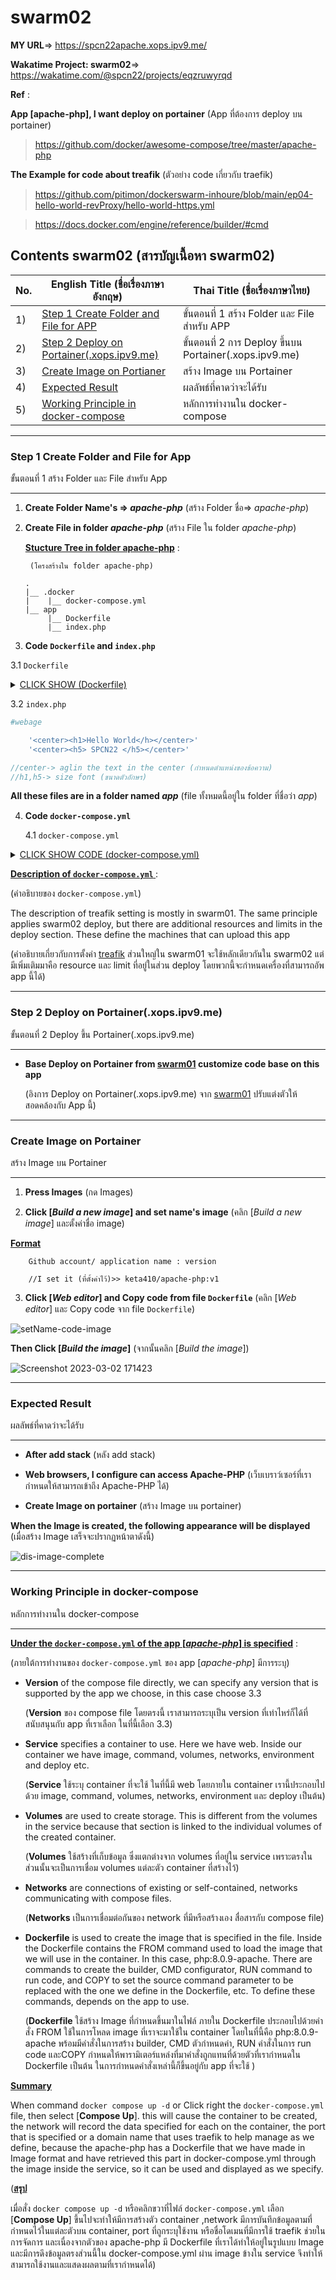 # swarm02

**MY URL**=> https://spcn22apache.xops.ipv9.me/

**Wakatime Project: swarm02**=> https://wakatime.com/@spcn22/projects/eqzruwyrqd


**Ref** : 

**App [apache-php], I want deploy on portainer** (App ที่ต้องการ deploy บน portainer)

>https://github.com/docker/awesome-compose/tree/master/apache-php  

**The Example for code about treafik** (ตัวอย่าง code เกี่ยวกับ traefik)

>https://github.com/pitimon/dockerswarm-inhoure/blob/main/ep04-hello-world-revProxy/hello-world-https.yml 

>https://docs.docker.com/engine/reference/builder/#cmd

Contents swarm02 (สารบัญเนื้อหา swarm02)
-----------------
No. |English Title (ชื่อเรื่องภาษาอังกฤษ)  | Thai Title (ชื่อเรื่องภาษาไทย) |
----- |----- | ----- |
1)|[Step 1 Create Folder and File for APP](https://github.com/keta410/swarm02#step-1-create-folder-and-file-for-app)|ขั้นตอนที่ 1 สร้าง Folder และ File สำหรับ APP|
2)|[Step 2 Deploy on Portainer(.xops.ipv9.me)](https://github.com/keta410/swarm02#step-2-deploy-on-portainerxopsipv9me)|ขั้นตอนที่ 2 การ Deploy ขึ้นบน Portainer(.xops.ipv9.me)|
3)|[Create Image on Portianer](https://github.com/keta410/swarm02#create-image-on-portainer)|สร้าง Image บน Portainer|
4)|[Expected Result](https://github.com/keta410/swarm02#expected-result)|ผลลัพธ์ที่คาดว่าจะได้รับ|
5)|[Working Principle in docker-compose](https://github.com/keta410/swarm02#working-principle-in-docker-compose)|หลักการทำงานใน docker-compose|
_____________________________________

### **Step 1** Create Folder and File for App
ขั้นตอนที่ 1 สร้าง Folder และ File สำหรับ App
_____________________________________

1. **Create Folder Name's => *apache-php*** (สร้าง Folder ชื่อ=> *apache-php*)

2. **Create File in folder *apache-php*** (สร้าง File ใน folder *apache-php*)

    **<ins>Stucture Tree in folder apache-php</ins>** :

        (โครงสร้างใน folder apache-php)

    ```
    .
    |__ .docker
    |    |__ docker-compose.yml
    |__ app
         |__ Dockerfile
         |__ index.php
    ```

3. **Code ```Dockerfile``` and ```index.php```**

3.1 ```Dockerfile``` 

<details><summary><ins>CLICK SHOW (Dockerfile)</ins></summary>
<p>

```ruby
    CMD ["apache2-foreground"]  #command for ..
    
    FROM builder as devs-envs   

    RUN <<EOF
    apt-get update
    apt-get install -y --no-install-recommands git
    EOF

    COPY --from==gloursdocker   /docker
    CMD ["apache-foreground"]

```

</p>
</details>

3.2 ```index.php```
```php
#webage

    '<center><h1>Hello World</h></center>'
    '<center><h5> SPCN22 </h5></center>'

//center-> aglin the text in the center (กำหนดตำแหน่งของข้อความ)
//h1,h5-> size font (ขนาดตัวอักษร)
```
**All these files are in a folder named *app*** (file ทั้งหมดนี้อยู่ใน folder ที่ชื่อว่า *app*)

4. **Code ```docker-compose.yml```** 

    4.1 ```docker-compose.yml``` 

<details><summary><ins>CLICK SHOW CODE (docker-compose.yml)</summary>
<p>

```ruby
version: '3.3'  
#Config version docker for you want (กำหนด version docker ที่เราต้องการ)

service: 
    web:    #App
        image: keta410/apache-php:v1
        #It from my image(I created in Docker Hub)
        #มาจาก image ที่สร้างเองใน Docker Hub 
        .
        networks:
            - webproxy  
        .
        .
        deploy:     
        #for upload on portainer[xops.ipv9.me] (สำหรับ upload ขึ้นบน portainer[xops.ipv9.me])
    
            replicas: 1
            labels:
                - traefik.docker.network=webproxy
                - traefik.enable=true
                - traefik.http.routers.${APPNAME}-https.entrypoints=websecure
                - traefik.http.routers.${APPNAME}-https.rule=Host("${APPNAME}.xops.ipv9.me")
                - traefik.http.routers.${APPNAME}-https.tls.certresolver=default
                - traefik.http.services.${APPNAME}.loadbalancer.server.port=80

    #Additional section (ส่วนที่เพิ่มเติม)
            resources:                  #Active resources that match the scope defined in resources and limits
                                        #(ทรัพยากรที่ใช้งานกับตัวที่ตรงกับขอบเขตที่เรากำหนดใน reseurces และ limits)
                reservations:           
                    cpus: '0.1'
                    memory: 8M
                limits:                 
                    cpus: '0.4'
                    memory: 64M
volumes:
    app:

network:
    webproxy:
        external: ture  

``` 
</p>
</details>

**<ins>Description of ```docker-compose.yml``` </ins>** :

(คำอธิบายของ ```docker-compose.yml```) 

The description of treafik setting is mostly in swarm01. The same principle applies swarm02 deploy, but there are additional resources and limits in the deploy section. These define the machines that can upload this app

(คำอธิบายเกี่ยวกับการตั้งค่า [treafik](https://github.com/keta410/swarm01#step-1-create-folder-and-file-for-app) ส่วนใหญ่ใน swarm01 จะใช้หลักเดียวกันใน swarm02 แต่มีเพิ่มเติมมาคือ resource และ limit ที่อยู่ในส่วน deploy โดยพวกนี้จะกำหนดเครื่องที่สามารถอัพ app นี้ได้)

_____________________________________
### **Step 2** Deploy on Portainer(.xops.ipv9.me)
ขั้นตอนที่ 2 Deploy ขึ้น Portainer(.xops.ipv9.me)
_____________________________________

*   **Base Deploy on Portainer from [swarm01](https://github.com/keta410/swarm01#step-2-deploy-on-portainerxopsipv9me) 
customize code base on this app**

    (อิงการ Deploy on Portainer(.xops.ipv9.me) จาก [swarm01](https://github.com/keta410/swarm01#step-2-deploy-on-portainerxopsipv9me) ปรับแต่งตัวให้สอดคล้องกับ App นี้)

_____________________________________
### **Create Image on Portainer**
สร้าง Image บน Portainer
_____________________________________

1. **Press Images** (กด Images)

2. **Click [*Build a new image*] and set name's image** (คลิก [*Build a new image*] และตั้งค่าชื่อ image) 

**<ins>Format</ins>**

```
    Github account/ application name : version

    //I set it (ที่ตั้งค่าไว้)>> keta410/apache-php:v1  
```

3. **Click [*Web editor*] and Copy code from file ```Dockerfile```**
 (คลิก [*Web editor*] และ Copy code จาก file ```Dockerfile```)

![setName-code-image](https://user-images.githubusercontent.com/104758471/222944709-0cfc5513-1a8b-4287-baf8-40a1dd208eb2.jpg)

**Then Click [*Build the image*]** (จากนั้นคลิก [*Build the image*])

![Screenshot 2023-03-02 171423](https://user-images.githubusercontent.com/104758471/222944824-1dfd5287-0adc-47ea-b6c9-bc96909c8a41.png)

______________________________________________________

### **Expected Result**
ผลลัพธ์ที่คาดว่าจะได้รับ
______________________________________________________

* **After add stack** (หลัง add stack)

* **Web browsers, I configure can access Apache-PHP** (เว็บเบราว์เซอร์ที่เรากำหนดให้สามารถเข้าถึง Apache-PHP ได้)
 
* **Create Image on portainer** (สร้าง Image บน portainer)

**When the Image is created, the following appearance will be displayed** (เมื่อสร้าง Image เสร็จจะปรากฏหน้าตาดังนี้)

![dis-image-complete](https://user-images.githubusercontent.com/104758471/222945083-e352818f-b2c5-48ed-98fe-4487b9d81520.jpg)

______________________________________________________

### **Working Principle in docker-compose**
หลักการทำงานใน docker-compose
______________________________________________________

**<ins>Under the ```docker-compose.yml``` of the app [*apache-php*] is specified</ins>** :

(ภายใต้การทำงานของ ```docker-compose.yml``` ของ app [*apache-php*] มีการระบุ)

- **Version** of the compose file directly, we can specify any version that is supported by the app we choose, in this case choose 3.3

    (**Version** ของ compose file โดยตรงนี้ เราสามารถระบุเป็น version ที่เท่าไหร่ก็ได้ที่สนับสนุนกับ app ที่เราเลือก ในที่นี้เลือก 3.3)

- **Service** specifies a container to use. Here we have web. Inside our container we have image, command, volumes, networks, environment and deploy etc.

    (**Service** ใช้ระบุ container ที่จะใช้ ในที่นี้มี web โดยภายใน container เรานี้ประกอบไปด้วย image, command, volumes, networks, environment และ deploy เป็นต้น)

- **Volumes** are used to create storage. This is different from the volumes in the service because that section is linked to the individual volumes of the created container.

    (**Volumes** ใช้สร้างที่เก็บข้อมูล ซึ่งแตกต่างจาก volumes ที่อยู่ใน service เพราะตรงในส่วนนั้นจะเป็นการเชื่อม volumes แต่ละตัว container ที่สร้างไว้)

- **Networks** are connections of existing or self-contained, networks communicating with compose files.

    (**Networks** เป็นการเชื่อมต่อกันของ network ที่มีหรือสร้างเอง สื่อสารกับ compose file)

- **Dockerfile** is used to create the image that is specified in the file. Inside the Dockerfile contains the FROM command used to load the image that we will use in the container. In this case, php:8.0.9-apache. There are commands to create the builder, CMD configurator, RUN command to run code, and COPY to set the source command parameter to be replaced with the one we define in the Dockerfile, etc. To define these commands, depends on the app to use.

    (**Dockerfile** ใช้สร้าง Image ที่กำหนดขึ้นมาในไฟล์ ภายใน Dockerfile ประกอบไปด้วยคำสั่ง FROM ใช้ในการโหลด image ที่เราจะมาใช้ใน container โดยในที่นี้คือ php:8.0.9-apache พร้อมมีคำสั่งในการสร้าง builder, CMD ตัวกำหนดค่า, RUN คำสั่งในการ run code และCOPY กำหนดให้พารามิเตอร์แหล่งที่มาคำสั่งถูกแทนที่ด้วยตัวที่เรากำหนดใน Dockerfile เป็นต้น ในการกำหนดคำสั่งเหล่านี้ก็ขึ้นอยู่กับ app ที่จะใช้ )

**<ins>Summary</ins>**

When command ```docker compose up -d``` or Click right the ```docker-compose.yml``` file, then select [**Compose Up**]. this will cause the container to be created, the network will record the data specified for each on the container, the port that is specified or a domain name that uses traefik to help manage as we define, because the apache-php has a Dockerfile that we have made in Image format and have retrieved this part in docker-compose.yml through the image inside the service, so it can be used and displayed as we specify.

(**<ins>สรุป</ins>**

เมื่อสั่ง ```docker compose up -d``` หรือคลิกขวาที่ไฟล์ ```docker-compose.yml``` เลือก [**Compose Up**] ขึ้นไปจะทำให้มีการสร้างตัว container ,network มีการบันทึกข้อมูลตามที่กำหนดไว้ในแต่ละตัวบน container, port ที่ถูกระบุใช้งาน หรือชื่อโดเมนที่มีการใช้ traefik ช่วยในการจัดการ และเนื่องจากตัวของ apache-php มี Dockerfile ที่เราได้ทำให้อยู่ในรูปแบบ Image และมีการดึงข้อมูลตรงส่วนนี้ใน docker-compose.yml ผ่าน image ข้างใน service จึงทำให้สามารถใช้งานและแสดงผลตามที่เรากำหนดได้)